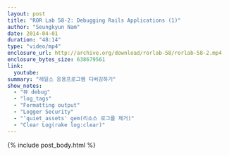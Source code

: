 ```yaml
---
layout: post
title: "ROR Lab 58-2: Debugging Rails Applications (1)"
author: "Seungkyun Nam"
date: 2014-04-01
duration: "48:14"
type: "video/mp4"
enclosure_url: http://archive.org/download/rorlab-58/rorlab-58-2.mp4
enclosure_bytes_size: 638679561
link:
  youtube: 
summary: "레일스 응용프로그램 디버깅하기"
show_notes:
  - "뷰 debug"
  - "log_tags"
  - "Formatting output"
  - "Logger Security"
  - "‘quiet_assets' gem(리소스 로그를 제거)"
  - "Clear Log(rake log:clear)"
---
```


{% include post_body.html %}
